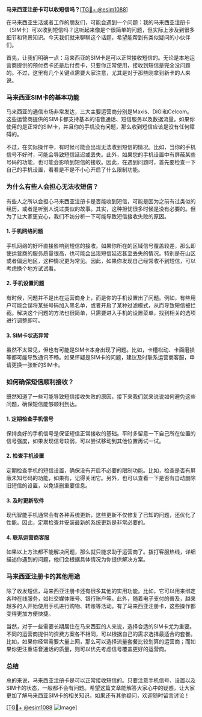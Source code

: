 **马来西亚注册卡可以收短信吗？**[[TG💪+ @esim1088](https://t.me/s/esim1088)]

在马来西亚生活或者工作的朋友们，可能会遇到一个问题：我的马来西亚注册卡（SIM卡）可以收到短信吗？这听起来像是个很简单的问题，但实际上涉及到很多细节和背景知识。今天我们就来聊聊这个话题，希望能帮到有类似疑问的小伙伴们。

首先，让我们明确一点：马来西亚的SIM卡是可以正常接收短信的。无论是本地运营商提供的预付费卡还是后付费卡，只要你正常使用，接收到短信是完全没问题的。不过，这里有几个关键点需要大家注意，尤其是对于那些刚拿到新卡的人来说。

### **马来西亚SIM卡的基本功能**

马来西亚的通信市场非常发达，三大主要运营商分别是Maxis、DiGi和Celcom。这些运营商提供的SIM卡都支持基本的语音通话、短信服务以及数据流量。如果你使用的是正常的SIM卡，并且你的手机没有问题，那么收到短信应该是没有任何障碍的。

不过，在实际操作中，有时候可能会出现无法收到短信的情况。比如，当你的手机信号不好时，可能会导致短信延迟或丢失。此外，如果您的手机设置中有屏蔽某些号码的功能，也可能会影响到短信的接收。因此，在遇到问题时，首先要检查一下自己的手机设置，看看是不是不小心开启了什么限制功能。

### **为什么有些人会担心无法收短信？**

有些人之所以会担心马来西亚注册卡是否能收到短信，可能是因为之前有过类似的经历，或者是听别人说过类似的故事。其实，这种担忧很多时候是没有必要的。但为了让大家更安心，我们不妨分析一下可能导致短信接收失败的原因。

#### **1. 手机网络问题**
手机网络的好坏直接影响到短信的接收。如果你所在的区域信号覆盖较差，那么即使运营商的服务质量很高，也可能会出现短信延迟甚至丢失的情况。特别是在山区或者偏远地区，这种情况更为常见。因此，如果你发现自己经常收不到短信，可以考虑换个地方试试看。

#### **2. 手机设置问题**
有时候，问题并不是出在运营商身上，而是你的手机设置出了问题。例如，有些用户可能会误将某些号码加入黑名单，或者开启了某种过滤模式，从而导致短信被拦截。解决这个问题的方法也很简单，只需要进入手机的设置菜单，找到相关的选项进行调整即可。

#### **3. SIM卡状态异常**
虽然不太常见，但也有可能是SIM卡本身出现了问题。比如，卡槽松动、卡面磨损等都可能导致通讯不畅。如果怀疑是SIM卡的问题，建议及时联系运营商客服，申请更换一张新的SIM卡。

### **如何确保短信顺利接收？**

既然知道了一些可能导致短信接收失败的原因，接下来我们就来说说如何避免这些问题，确保短信能够顺利到达。

#### **1. 定期检查手机信号**
保持良好的手机信号是保证短信正常接收的基础。平时多留意一下自己所在位置的信号强度，如果发现信号较弱，可以尝试移动到其他位置再试一试。

#### **2. 检查手机设置**
定期检查手机的短信设置，确保没有开启不必要的限制功能。比如，检查是否有屏蔽未知号码的功能，如果有，记得关闭它。另外，也可以查看一下是否有自动删除旧短信的设置，以免误删重要信息。

#### **3. 及时更新软件**
现代智能手机通常会有各种系统更新，这些更新不仅修复了已知的问题，还优化了性能。因此，定期检查并安装最新的系统更新是非常必要的。

#### **4. 联系运营商客服**
如果以上方法都不能解决问题，那么就只能求助于运营商了。拨打客服热线，详细描述你遇到的问题，他们会根据具体情况为你提供解决方案。

### **马来西亚注册卡的其他用途**

除了收发短信，马来西亚注册卡还有很多其他的实用功能。比如，它可以用来绑定各种在线服务，如社交媒体账号、银行账户等。此外，随着电子支付的普及，越来越多的人开始使用手机进行购物、转账等活动。有了马来西亚注册卡，这些操作都变得更加方便快捷。

当然，对于一些需要长期居住在马来西亚的人来说，选择合适的SIM卡尤为重要。不同的运营商提供的资费方案各不相同，可以根据自己的需求选择最适合的套餐。比如，如果你经常需要大量上网，那么可以选择流量套餐比较划算的运营商；而如果你更注重语音通话的质量，则可以优先考虑信号覆盖更好的运营商。

### **总结**

总的来说，马来西亚注册卡是可以正常接收短信的。只要注意手机信号、设置以及SIM卡的状态，一般都不会有问题。希望这篇文章能解答大家心中的疑惑，让大家更加了解马来西亚SIM卡的相关知识。如果还有其他疑问，欢迎随时留言讨论！

[[TG💪+ @esim1088](https://t.me/s/esim1088) ![Image](https://i.postimg.cc/4NQfJmqS/Snipaste-2025-05-13-00-14-12.png)]